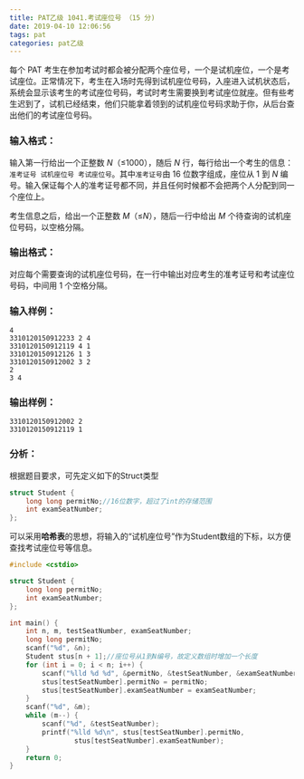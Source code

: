 ```yaml
---
title: PAT乙级 1041.考试座位号 （15 分)
date: 2019-04-10 12:06:56
tags: pat
categories: pat乙级
---
```


每个 PAT 考生在参加考试时都会被分配两个座位号，一个是试机座位，一个是考试座位。正常情况下，考生在入场时先得到试机座位号码，入座进入试机状态后，系统会显示该考生的考试座位号码，考试时考生需要换到考试座位就座。但有些考生迟到了，试机已经结束，他们只能拿着领到的试机座位号码求助于你，从后台查出他们的考试座位号码。

<!--more-->

### 输入格式：

输入第一行给出一个正整数 *N*（≤1000），随后 *N* 行，每行给出一个考生的信息：`准考证号 试机座位号 考试座位号`。其中`准考证号`由 16 位数字组成，座位从 1 到 *N* 编号。输入保证每个人的准考证号都不同，并且任何时候都不会把两个人分配到同一个座位上。

考生信息之后，给出一个正整数 *M*（≤*N*），随后一行中给出 *M* 个待查询的试机座位号码，以空格分隔。

### 输出格式：

对应每个需要查询的试机座位号码，在一行中输出对应考生的准考证号和考试座位号码，中间用 1 个空格分隔。

### 输入样例：

```in
4
3310120150912233 2 4
3310120150912119 4 1
3310120150912126 1 3
3310120150912002 3 2
2
3 4
```

### 输出样例：

```out
3310120150912002 2
3310120150912119 1
```

### 分析：

根据题目要求，可先定义如下的Struct类型

```c++
struct Student {
	long long permitNo;//16位数字，超过了int的存储范围
	int examSeatNumber;
};
```

可以采用**哈希表**的思想，将输入的“试机座位号”作为Student数组的下标，以方便查找考试座位号等信息。

```c++
#include <cstdio>

struct Student {
	long long permitNo;
	int examSeatNumber;
};

int main() {
	int n, m, testSeatNumber, examSeatNumber;
	long long permitNo;
	scanf("%d", &n);
	Student stus[n + 1];//座位号从1到N编号，故定义数组时增加一个长度
	for (int i = 0; i < n; i++) {
		scanf("%lld %d %d", &permitNo, &testSeatNumber, &examSeatNumber);
		stus[testSeatNumber].permitNo = permitNo;
		stus[testSeatNumber].examSeatNumber = examSeatNumber;
	}
	scanf("%d", &m);
	while (m--) {
		scanf("%d", &testSeatNumber);
		printf("%lld %d\n", stus[testSeatNumber].permitNo,
				stus[testSeatNumber].examSeatNumber);
	}
	return 0;
}
```

